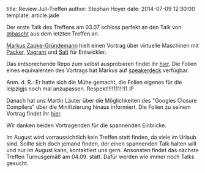 title: Review Juli-Treffen
author: Stephan Hoyer
date: 2014-07-09 12:30:00
template: article.jade

Der erste Talk des Treffens am 03.07 schloss perfekt an den Talk von
[@bascht](https://twitter.com/bascht) aus dem letzten Treffen an.

[Markus Zapke-Gründemann](http://www.keimlink.de/) hielt einen Vortrag
über virtuelle Maschinen mit [Packer](http://www.packer.io/),
[Vagrant](http://www.vagrantup.com/) und
[Salt](http://www.saltstack.com/community/) für Entwickler. 

Das entsprechende Repo zum selbst ausprobieren findet ihr
[hier](https://bitbucket.org/keimlink/pvs-example). Die Folien eines
equivalenten des Vortrags hat Markus auf
[speakerdeck](https://speakerdeck.com/keimlink/virtuelle-maschinen-mit-packer-vagrant-und-salt-bauen)
verfügbar. 

Anm. d. R.: Er hatte sich die Mühe gemacht, die Folien eigenes für die leipzigjs
noch mal anzupassen. Respekt!!!!111!!11 :P

Danach hat uns Martin Läuter über die Möglichkeiten des "Googles Closure Compilers"
über die Minifizierung hinaus informiert. Die Folien zu seinem Vortrag findet
ihr [hier](http://www.laeuter.de/martin/jstalk/jstalk.html#1).

Wir danken beiden Vortragenden für die spannenden Einblicke.

Im August wird vorraussichtlich kein Treffen statt finden, da viele im Urlaub
sind. Sollte sich doch jemand finden, der einen spannenden Talk halten will und
nur im August kann, kontaktiert uns gern. Ansonsten findet das nächste Treffen
Turnusgemäß am 04.09. statt. Dafür werden wie immer noch Talks gesucht.
